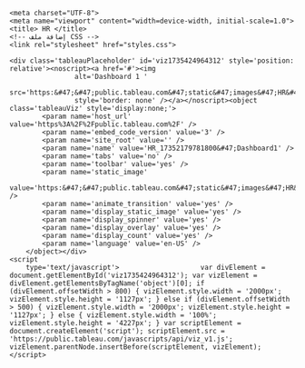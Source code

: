 <html >


<head>

    <meta charset="UTF-8">
    <meta name="viewport" content="width=device-width, initial-scale=1.0">
    <title> HR </title>
    <!-- إضافة ملف CSS -->
    <link rel="stylesheet" href="styles.css">
</head>

<body>

    <div class='tableauPlaceholder' id='viz1735424964312' style='position: relative'><noscript><a href='#'><img
                    alt='Dashboard 1 '
                    src='https:&#47;&#47;public.tableau.com&#47;static&#47;images&#47;HR&#47;HR_17352179781800&#47;Dashboard1&#47;1_rss.png'
                    style='border: none' /></a></noscript><object class='tableauViz' style='display:none;'>
            <param name='host_url' value='https%3A%2F%2Fpublic.tableau.com%2F' />
            <param name='embed_code_version' value='3' />
            <param name='site_root' value='' />
            <param name='name' value='HR_17352179781800&#47;Dashboard1' />
            <param name='tabs' value='no' />
            <param name='toolbar' value='yes' />
            <param name='static_image'
                value='https:&#47;&#47;public.tableau.com&#47;static&#47;images&#47;HR&#47;HR_17352179781800&#47;Dashboard1&#47;1.png' />
            <param name='animate_transition' value='yes' />
            <param name='display_static_image' value='yes' />
            <param name='display_spinner' value='yes' />
            <param name='display_overlay' value='yes' />
            <param name='display_count' value='yes' />
            <param name='language' value='en-US' />
        </object></div>
    <script
        type='text/javascript'>                    var divElement = document.getElementById('viz1735424964312'); var vizElement = divElement.getElementsByTagName('object')[0]; if (divElement.offsetWidth > 800) { vizElement.style.width = '2000px'; vizElement.style.height = '1127px'; } else if (divElement.offsetWidth > 500) { vizElement.style.width = '2000px'; vizElement.style.height = '1127px'; } else { vizElement.style.width = '100%'; vizElement.style.height = '4227px'; } var scriptElement = document.createElement('script'); scriptElement.src = 'https://public.tableau.com/javascripts/api/viz_v1.js'; vizElement.parentNode.insertBefore(scriptElement, vizElement);                </script>

</body>

</html>
